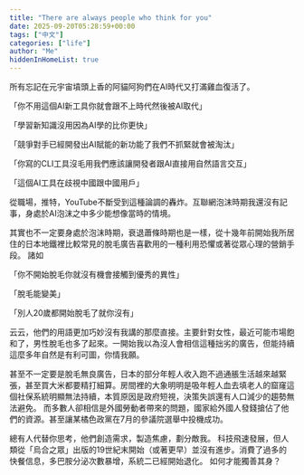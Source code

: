 ```yaml
---
title: "There are always people who think for you"
date: 2025-09-20T05:28:59+00:00
tags: ["中文"]
categories: ["life"]
author: "Me"
hiddenInHomeList: true
---
```


所有忘記在元宇宙墳頭上香的阿貓阿狗們在AI時代又打滿雞血復活了。

「你不用這個AI新工具你就會跟不上時代然後被AI取代」

「學習新知識沒用因為AI學的比你更快」

「競爭對手已經開發出AI賦能的新功能了我們不抓緊就會被淘汰」

「你寫的CLI工具沒毛用我們應該讓開發者跟AI直接用自然語言交互」

「這個AI工具在歧視中國跟中國用戶」

從職場，推特，YouTube不斷受到這種論調的轟炸。互聯網泡沫時期我還沒有記事，身處於AI泡沫之中多少能想像當時的情境。

其實也不一定要身處於泡沫時期，衰退蕭條時期也是一樣，從十幾年前開始我所居住的日本地鐵裡比較常見的脫毛廣告喜歡用的一種利用恐懼或著從眾心理的營銷手段。
諸如

「你不開始脫毛你就沒有機會接觸到優秀的異性」

「脫毛能變美」

「別人20歲都開始脫毛了就你沒有」

云云，他們的用語更加巧妙沒有我講的那麼直接。主要針對女性，最近可能市場飽和了，男性脫毛也多了起來。一開始我以為沒人會相信這種拙劣的廣告，但能持續這麼多年自然是有利可圖，你情我願。

甚至不一定要是脫毛無良廣告，日本的部分年輕人收入跑不過通脹生活越來越緊張，甚至買大米都要精打細算。房間裡的大象明明是吸年輕人血去填老人的窟窿這個社保系統明顯無法持續，本質原因是政府短視，決策失誤還有人口減少的趨勢無法避免。
而多數人卻相信是外國勞動者帶來的問題，國家給外國人發錢搶佔了他們的資源。甚至讓某橘色政黨在7月的參議院選舉中投機成功。

總有人代替你思考，他們創造需求，製造焦慮，劃分敵我。
科技飛速發展，但人類從「烏合之眾」出版的19世紀末開始（或著更早）並沒有進步。消費了過多的快餐信息，多巴胺分泌次數暴增，系統二已經開始退化。
如何才能獨善其身？